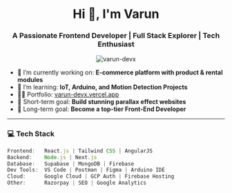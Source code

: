 <h1 align="center">Hi 🖖, I'm Varun</h1>
<h3 align="center">A Passionate Frontend Developer | Full Stack Explorer | Tech Enthusiast</h3>

<p align="center">
  <img src="https://komarev.com/ghpvc/?username=varun-devx&label=Profile%20views&color=0e75b6&style=flat" alt="varun-devx" />
</p>

- 🚀 I’m currently working on: **E-commerce platform with product & rental modules**
- 🌱 I’m learning: **IoT, Arduino, and Motion Detection Projects**
- 👨‍💻 Portfolio: [varun-devx.vercel.app](https://varun-devx.vercel.app)
- 🎯 Short-term goal: **Build stunning parallax effect websites**
- 💼 Long-term goal: **Become a top-tier Front-End Developer**

---

### 💻 Tech Stack

```ts
Frontend:   React.js | Tailwind CSS | AngularJS  
Backend:    Node.js | Next.js  
Database:   Supabase | MongoDB | Firebase  
Dev Tools:  VS Code | Postman | Figma | Arduino IDE  
Cloud:      Google Cloud | GCP Auth | Firebase Hosting  
Other:      Razorpay | SEO | Google Analytics  
